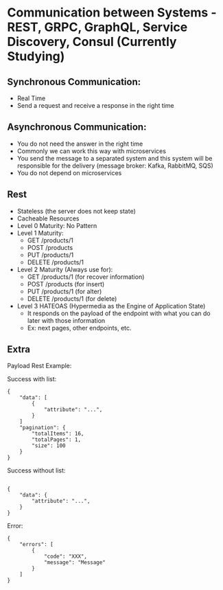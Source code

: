 # Communication between Systems - REST, GRPC, GraphQL, Service Discovery, Consul (Currently Studying)

## Synchronous Communication: 
- Real Time
- Send a request and receive a response in the right time

## Asynchronous Communication:
- You do not need the answer in the right time
- Commonly we can work this way with microservices
- You send the message to a separated system and this system will be responsible for the delivery (message broker: Kafka, RabbitMQ, SQS)
- You do not depend on microservices

## Rest
- Stateless (the server does not keep state)
- Cacheable Resources
- Level 0 Maturity: No Pattern
- Level 1 Maturity:
    - GET /products/1
    - POST /products
    - PUT /products/1
    - DELETE /products/1
- Level 2 Maturity (Always use for):
    - GET /products/1 (for recover information)
    - POST /products (for insert)
    - PUT /products/1 (for alter)
    - DELETE /products/1 (for delete) 
- Level 3 HATEOAS (Hypermedia as the Engine of Application State)
    - It responds on the payload of the endpoint with what you can do later with those information
    - Ex: next pages, other endpoints, etc.


## Extra

Payload Rest Example:

Success with list:
```
{
    "data": [
        {
            "attribute": "...",
        }
    ]
    "pagination": {
        "totalItems": 16,
        "totalPages": 1,
        "size": 100
    }
}
```
Success without list:
```

{
    "data": {
        "attribute": "...",
    }
}
```

Error:
```
{
    "errors": [
        {
            "code": "XXX",
            "message": "Message"
        }
    ]
}
```
